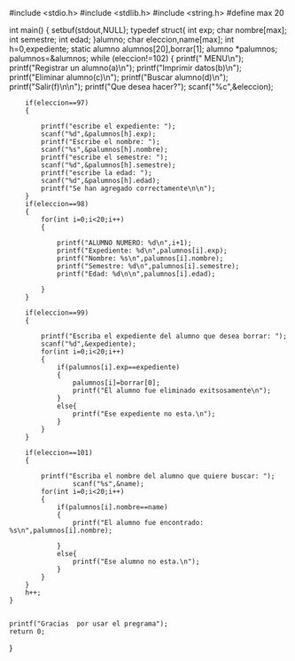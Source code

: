 #include <stdio.h>
#include <stdlib.h>
#include <string.h>
#define max 20

int main()
{
	setbuf(stdout,NULL);
	typedef struct{
		int exp;
		char nombre[max];
		int semestre;
		int edad;
	}alumno;
	char eleccion,name[max];
	int h=0,expediente;
	static alumno alumnos[20],borrar[1];
	alumno *palumnos;
	palumnos=&alumnos;
	while (eleccion!=102)
	{
		printf("         MENU\n");
		printf("Registrar un alumno(a)\n");
		printf("Imprimir datos(b)\n");
		printf("Eliminar alumno(c)\n");
		printf("Buscar alumno(d)\n");
		printf("Salir(f)\n\n");
		printf("Que desea hacer?");
		scanf("%c",&eleccion);

		if(eleccion==97)
		{

			printf("escribe el expediente: ");
			scanf("%d",&palumnos[h].exp);
			printf("Escribe el nombre: ");
			scanf("%s",&palumnos[h].nombre);
			printf("escribe el semestre: ");
			scanf("%d",&palumnos[h].semestre);
			printf("escribe la edad: ");
			scanf("%d",&palumnos[h].edad);
			printf("Se han agregado correctamente\n\n");
		}
		if(eleccion==98)
		{
			for(int i=0;i<20;i++)
			{

				printf("ALUMNO NUMERO: %d\n",i+1);
				printf("Expediente: %d\n",palumnos[i].exp);
				printf("Nombre: %s\n",palumnos[i].nombre);
				printf("Semestre: %d\n",palumnos[i].semestre);
				printf("Edad: %d\n\n",palumnos[i].edad);

			}
		}

		if(eleccion==99)
		{

			printf("Escriba el expediente del alumno que desea borrar: ");
			scanf("%d",&expediente);
			for(int i=0;i<20;i++)
			{
				if(palumnos[i].exp==expediente)
				{
					palumnos[i]=borrar[0];
					printf("El alumno fue eliminado exitsosamente\n");
				}
				else{
					printf("Ese expediente no esta.\n");
				}
			}
		}

		if(eleccion==101)
		{

			printf("Escriba el nombre del alumno que quiere buscar: ");
					scanf("%s",&name);
			for(int i=0;i<20;i++)
			{
				if(palumnos[i].nombre==name)
				{
					printf("El alumno fue encontrado: %s\n",palumnos[i].nombre);

				}
				else{
					printf("Ese alumno no esta.\n");
				}
			}
		}
		h++;
	}


	printf("Gracias  por usar el pregrama");
	return 0;
}
